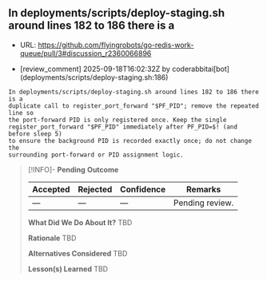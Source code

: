 ## In deployments/scripts/deploy-staging.sh around lines 182 to 186 there is a

- URL: https://github.com/flyingrobots/go-redis-work-queue/pull/3#discussion_r2360066896

- [review_comment] 2025-09-18T16:02:32Z by coderabbitai[bot] (deployments/scripts/deploy-staging.sh:186)

```text
In deployments/scripts/deploy-staging.sh around lines 182 to 186 there is a
duplicate call to register_port_forward "$PF_PID"; remove the repeated line so
the port-forward PID is only registered once. Keep the single
register_port_forward "$PF_PID" immediately after PF_PID=$! (and before sleep 5)
to ensure the background PID is recorded exactly once; do not change the
surrounding port-forward or PID assignment logic.
```

> [!INFO]- **Pending**
> **Outcome**
> 
> | Accepted | Rejected | Confidence | Remarks |
> |----------|----------|------------|---------|
> | — | — | — | Pending review. |
>
> **What Did We Do About It?**
> TBD
>
> **Rationale**
> TBD
>
> **Alternatives Considered**
> TBD
>
> **Lesson(s) Learned**
> TBD
